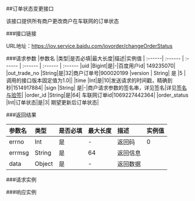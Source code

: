 ##订单状态变更接口

该接口提供所有商户更改商户在车联网的订单状态

###接口链接

URL地址：https://iov.service.baidu.com/iovorder/changeOrderStatus

###请求参数
 |参数名 |类型|是否必填|最大长度|描述|实例值
| :------| :------ | :------ | :------ | :------ | :------ 
 |uid |Bigint|是|-|百度用户id| 149235070|
 |out_trade_no |String|是|32|商户订单号|900020199
 |version | String| 是 |5 |调用的接口版本固定值为1.0||
 |time |Int|是|10|发送请求的时间戳，精确到秒|1514917884|
|sign |String| 是|-|商户请求参数的签名串，详见签名|详见[签名与验签](/jie-kou-gui-ze/qian-ming.md)|
|order_id |String|是|64| 车联网订单id|1069227442364|
 |order_status |Int|订单状态|是|3| 期望更新后订单状态|

###返回结果

|参数名 |类型|是否必填|最大长度|描述|实例值
| :------| :------ | :------ | :------ | :------ | :------
 |errno|Int|是|-|返回码|0|
 |errmsg|String|是|64|返回信息|| 
 |data |Object |是|-|返回数据||

###请求实例

###响应实例



